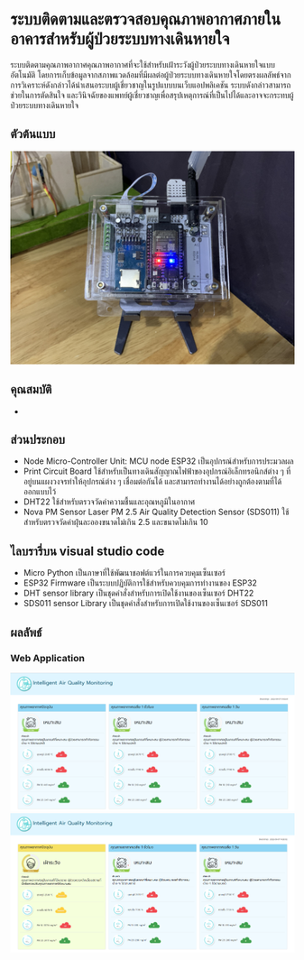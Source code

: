 # ระบบติดตามและตรวจสอบคุณภาพอากาศภายในอาคารสำหรับผู้ป่วยระบบทางเดินหายใจ
   ระบบติดตามคุณภาพอากาศคุณภาพอากาศที่จะใช้สำหรับเฝ้าระวังผู้ป่วยระบบทางเดินหายใจแบบอัตโนมัติ โดยการเก็บข้อมูลจากสภาพแวดล้อมที่มีผลต่อผู้ป่วยระบบทางเดินหายใจโดยตรงผลลัพธ์จากการวิเคราะห์ดังกล่าวได้นำเสนอระบบผู้เชี่ยวชาญในรูปแบบบนเว็บแอปพลิเคชัน ระบบดังกล่าวสามารถช่วยในการตัดสินใจ และวินิจฉัยของแพทย์ผู้เชี่ยวชาญเพื่อสรุปเหตุการณ์ที่เป็นไปได้และอาจจะกระทบผู้ป่วยระบบทางเดินหายใจ 

## ตัวต้นแบบ
![program](https://github.com/Paweena191/Term-Project/blob/main/IMG_7086.jpg)

## คุณสมบัติ
- 

## ส่วนประกอบ
- Node Micro-Controller Unit: MCU node
    ESP32 เป็นอุปกรณ์สำหรับการประมวลผล
- Print Circuit Board
    ใช้สำหรับเป็นทางเดินสัญญาณไฟฟ้าของอุปกรณ์อิเล็กทรอนิกส์ต่าง ๆ ที่อยู่บนแผงวงจรทำให้อุปกรณ์ต่าง ๆ เชื่อมต่อกันได้ และสามารถทำงานได้อย่างถูกต้องตามที่ได้ออกแบบไว้
- DHT22
    ใช้สำหรับตรวจวัดค่าความชื้นและอุณหภูมิในอากาศ
- Nova PM Sensor Laser PM 2.5 Air Quality Detection Sensor (SDS011) 
    ใช้สำหรับตรวจวัดค่าฝุ่นละอองขนาดไม่เกิน 2.5 และขนาดไม่เกิน 10
 

## ไลบรารี่บน visual studio code
- Micro Python
    เป็นภาษาที่ใช้พัฒนาชอฟต์แวร์ในการควบคุมเซ็นเซอร์
- ESP32 Firmware
    เป็นระบบปฏิบัติการใช้สำหรับควบคุมการทำงานของ ESP32
- DHT sensor library
    เป็นชุดคำสั่งสำหรับการเปิดใช้งานของเซ็นเซอร์ DHT22
- SDS011 sensor Library
    เป็นชุดคำสั่งสำหรับการเปิดใช้งานของเซ็นเซอร์ SDS011


## ผลลัพธ์
### Web Application
![program](https://github.com/Paweena191/Term-Project/blob/main/display.png)
![program](https://github.com/Paweena191/Term-Project/blob/main/display1.png)

